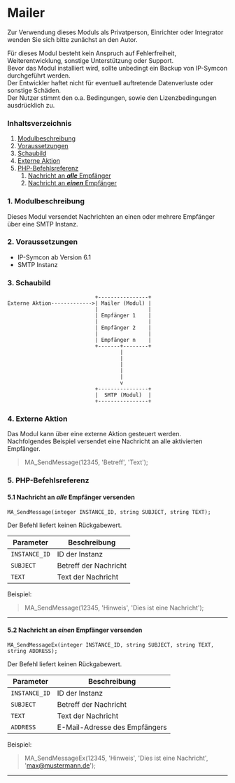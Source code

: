 # Mailer

Zur Verwendung dieses Moduls als Privatperson, Einrichter oder Integrator wenden Sie sich bitte zunächst an den Autor.

Für dieses Modul besteht kein Anspruch auf Fehlerfreiheit, Weiterentwicklung, sonstige Unterstützung oder Support.  
Bevor das Modul installiert wird, sollte unbedingt ein Backup von IP-Symcon durchgeführt werden.  
Der Entwickler haftet nicht für eventuell auftretende Datenverluste oder sonstige Schäden.  
Der Nutzer stimmt den o.a. Bedingungen, sowie den Lizenzbedingungen ausdrücklich zu.

### Inhaltsverzeichnis

1. [Modulbeschreibung](#1-modulbeschreibung)
2. [Voraussetzungen](#2-voraussetzungen)
3. [Schaubild](#3-schaubild)
4. [Externe Aktion](#4-externe-aktion)
5. [PHP-Befehlsreferenz](#5-php-befehlsreferenz)
   1. [Nachricht an ***alle*** Empfänger](#51-nachricht-an-alle-empfänger-versenden)
   2. [Nachricht an ***einen*** Empfänger](#52-nachricht-an-einen-empfänger-versenden)

### 1. Modulbeschreibung

Dieses Modul versendet Nachrichten an einen oder mehrere Empfänger über eine SMTP Instanz.

### 2. Voraussetzungen

- IP-Symcon ab Version 6.1
- SMTP Instanz

### 3. Schaubild

```
                            +----------------+
Externe Aktion------------->| Mailer (Modul) |
                            |                |
                            | Empfänger 1    |
                            |                |
                            | Empfänger 2    |
                            |                |
                            | Empfänger n    |
                            +-------+--------+
                                    |
                                    |
                                    |
                                    |
                                    |
                                    v
                            +----------------+
                            |  SMTP (Modul)  |
                            +----------------+                       
```

### 4. Externe Aktion

Das Modul kann über eine externe Aktion gesteuert werden.  
Nachfolgendes Beispiel versendet eine Nachricht an alle aktivierten Empfänger.

> MA_SendMessage(12345, 'Betreff', 'Text');

### 5. PHP-Befehlsreferenz

#### 5.1 Nachricht an ***alle*** Empfänger versenden  

```
MA_SendMessage(integer INSTANCE_ID, string SUBJECT, string TEXT);
```

Der Befehl liefert keinen Rückgabewert.

| Parameter     | Beschreibung                  |
|---------------|-------------------------------|
| `INSTANCE_ID` | ID der Instanz                |
| `SUBJECT`     | Betreff der Nachricht         |
| `TEXT`        | Text der Nachricht            |

Beispiel:  
> MA_SendMessage(12345, 'Hinweis', 'Dies ist eine Nachricht');  

---

#### 5.2 Nachricht an ***einen*** Empfänger versenden

```
MA_SendMessageEx(integer INSTANCE_ID, string SUBJECT, string TEXT, string ADDRESS);
```

Der Befehl liefert keinen Rückgabewert.

| Parameter     | Beschreibung                  |
|---------------|-------------------------------|
| `INSTANCE_ID` | ID der Instanz                |
| `SUBJECT`     | Betreff der Nachricht         |
| `TEXT`        | Text der Nachricht            |
| `ADDRESS`     | E-Mail-Adresse des Empfängers |

Beispiel:  
> MA_SendMessageEx(12345, 'Hinweis', 'Dies ist eine Nachricht', 'max@mustermann.de');

---